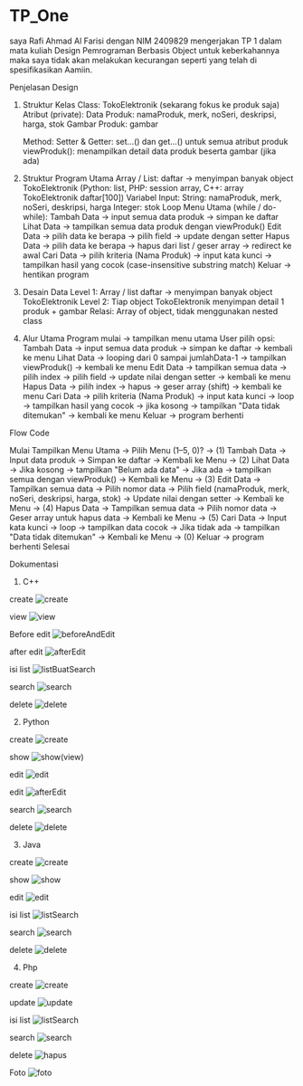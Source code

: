 # TP_One

saya Rafi Ahmad Al Farisi dengan NIM 2409829
mengerjakan TP 1 dalam mata kuliah Design Pemrograman Berbasis Object
untuk keberkahannya maka saya tidak akan melakukan kecurangan
seperti yang telah di spesifikasikan Aamiin.


Penjelasan Design

1. Struktur Kelas
    Class: TokoElektronik (sekarang fokus ke produk saja)
        Atribut (private):
            Data Produk: namaProduk, merk, noSeri, deskripsi, harga, stok
            Gambar Produk: gambar

    Method:
        Setter & Getter: set...() dan get...() untuk semua atribut produk
        viewProduk(): menampilkan detail data produk beserta gambar (jika ada)

2. Struktur Program Utama
    Array / List: daftar → menyimpan banyak object TokoElektronik (Python: list, PHP: session array, C++: array TokoElektronik daftar[100])
    Variabel Input:
    String: namaProduk, merk, noSeri, deskripsi, harga
    Integer: stok
    Loop Menu Utama (while / do-while):
    Tambah Data → input semua data produk → simpan ke daftar
    Lihat Data → tampilkan semua data produk dengan viewProduk()
    Edit Data → pilih data ke berapa → pilih field → update dengan setter
    Hapus Data → pilih data ke berapa → hapus dari list / geser array → redirect ke awal
    Cari Data → pilih kriteria (Nama Produk) → input kata kunci → tampilkan hasil yang cocok (case-insensitive substring match)
    Keluar → hentikan program

3. Desain Data
    Level 1: Array / list daftar → menyimpan banyak object TokoElektronik
    Level 2: Tiap object TokoElektronik menyimpan detail 1 produk + gambar
    Relasi: Array of object, tidak menggunakan nested class

4. Alur Utama
    Program mulai → tampilkan menu utama
    User pilih opsi:
    Tambah Data → input semua data produk → simpan ke daftar → kembali ke menu
    Lihat Data → looping dari 0 sampai jumlahData-1 → tampilkan viewProduk() → kembali ke menu
    Edit Data → tampilkan semua data → pilih index → pilih field → update nilai dengan setter → kembali ke menu
    Hapus Data → pilih index → hapus → geser array (shift) → kembali ke menu
    Cari Data → pilih kriteria (Nama Produk) → input kata kunci → loop → tampilkan hasil yang cocok → jika kosong → tampilkan "Data tidak ditemukan" → kembali ke menu
    Keluar → program berhenti

Flow Code 

Mulai
    Tampilkan Menu Utama
        -> Pilih Menu (1–5, 0)?
            -> (1) Tambah Data
                -> Input data produk
                -> Simpan ke daftar
                -> Kembali ke Menu
            -> (2) Lihat Data
                -> Jika kosong → tampilkan "Belum ada data"
                -> Jika ada → tampilkan semua dengan viewProduk()
                -> Kembali ke Menu
            -> (3) Edit Data
                -> Tampilkan semua data
                -> Pilih nomor data
                -> Pilih field (namaProduk, merk, noSeri, deskripsi, harga, stok)
                -> Update nilai dengan setter
                -> Kembali ke Menu
            -> (4) Hapus Data
                -> Tampilkan semua data
                -> Pilih nomor data
                -> Geser array untuk hapus data
                -> Kembali ke Menu
            -> (5) Cari Data
                -> Input kata kunci → loop → tampilkan data cocok
                -> Jika tidak ada → tampilkan "Data tidak ditemukan"
                -> Kembali ke Menu
            -> (0) Keluar → program berhenti
Selesai

Dokumentasi

1. C++

create
![create](Folder%20Dokumentasi/C++/create.png)  

view
![view](Folder%20Dokumentasi/C++/view.png)  

Before edit
![beforeAndEdit](Folder%20Dokumentasi/C++/beforeAndEdit.png)

after edit
![afterEdit](Folder%20Dokumentasi/C++/afterEdit.png)  

isi list
![listBuatSearch](Folder%20Dokumentasi/C++/listBuatSearch.png)  

search
![search](Folder%20Dokumentasi/C++/search.png)  

delete
![delete](Folder%20Dokumentasi/C++/delete.png)  

2. Python

create
![create](Folder%20Dokumentasi/Python/create.png)  

show
![show(view)](Folder%20Dokumentasi/Python/show(view).png)  

edit
![edit](Folder%20Dokumentasi/Python/edit.png)  

edit
![afterEdit](Folder%20Dokumentasi/Python/afterEdit.png)  

search
![search](Folder%20Dokumentasi/Python/search.png)  

delete
![delete](Folder%20Dokumentasi/Python/delete.png)  

3. Java

create
![create](Folder%20Dokumentasi/Java/create.png)  

show
![show](Folder%20Dokumentasi/Java/show.png)  

edit
![edit](Folder%20Dokumentasi/Java/edit.png)  

isi list
![listSearch](Folder%20Dokumentasi/Java/listSearch.png)  

search
![search](Folder%20Dokumentasi/Java/search.png)  

delete
![delete](Folder%20Dokumentasi/Java/delete.png)  

4. Php

create
![create](Folder%20Dokumentasi/Php/create.png)  

update
![update](Folder%20Dokumentasi/Php/update.png)  

isi list
![listSearch](Folder%20Dokumentasi/Php/listSearch.png)  

search
![search](Folder%20Dokumentasi/Php/search.png)  

delete
![hapus](Folder%20Dokumentasi/Php/hapus.png)

Foto
![foto](Folder%20Dokumentasi/Php/nambahFoto.png)  
